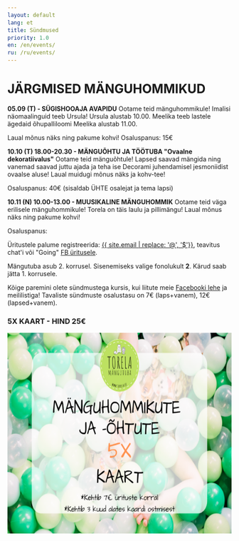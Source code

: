 ```yaml
---
layout: default
lang: et
title: Sündmused
priority: 1.0
en: /en/events/
ru: /ru/events/
---
```

# JÄRGMISED MÄNGUHOMMIKUD

**05.09 (T) - SÜGISHOOAJA AVAPIDU**
Ootame teid mänguhommikule! 
Imalisi näomaalinguid teeb Ursula! Ursula alustab 10.00. 
Meelika teeb lastele ägedaid õhupalliloomi Meelika alustab 11.00. 

Laual mõnus näks ning pakume kohvi!
Osaluspanus: 15€

**10.10 (T) 18.00-20.30 - MÄNGUÕHTU JA TÖÖTUBA "Ovaalne dekoratiivalus"**
Ootame teid mänguõhtule!
Lapsed saavad mängida ning vanemad saavad juttu ajada ja teha ise Decorami juhendamisel jesmoniidist ovaalse aluse!
Laual muidugi mõnus näks ja kohv-tee!

Osaluspanus: 40€ (sisaldab ÜHTE osalejat ja tema lapsi)


**10.11 (N) 10.00-13.00 - MUUSIKALINE MÄNGUHOMMIK**
Ootame teid väga erilisele mänguhommikule! 
Torela on täis laulu ja pillimängu! 
Laual mõnus näks ning pakume kohvi!

Osaluspanus:


Üritustele palume registreerida: [{{ site.email | replace: '@', '$'}}](mailto), teavitus chat'i või "Going" [FB üritusele](https://www.facebook.com/pg/Torelamangutuba/events/).

Mängutuba asub 2. korrusel. Sisenemiseks valige fonolukult **2**. Kärud saab jätta 1. korrusele.
 
Kõige paremini olete sündmustega kursis, kui liitute meie [Facebooki lehe](https://www.facebook.com/Torelamangutuba/events/) ja meililistiga! 
Tavaliste sündmuste osalustasu on 7€ (laps+vanem), 12€ (lapsed+vanem). 



### 5X KAART - HIND 25€


<img alt="5xkaart" src="5x-kaart.png" height="450">




